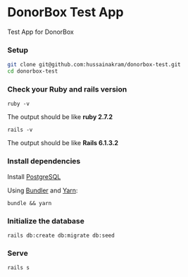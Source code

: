 # DonorBox Test App
Test App for DonorBox

### Setup

```bash
git clone git@github.com:hussainakram/donorbox-test.git
cd donorbox-test
```

### Check your Ruby and rails version

```shell
ruby -v
```
The output should be like **ruby 2.7.2**

```shell
rails -v
```
The output should be like **Rails 6.1.3.2**

### Install dependencies

Install [PostgreSQL](https://www.postgresql.org/download/)

Using [Bundler](https://github.com/bundler/bundler) and [Yarn](https://github.com/yarnpkg/yarn):

```shell
bundle && yarn
```

### Initialize the database

```shell
rails db:create db:migrate db:seed
```

### Serve

```shell
rails s
```
